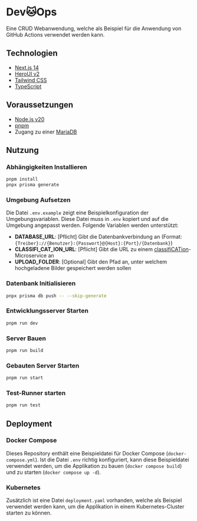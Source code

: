 # Dev🐱Ops

Eine CRUD Webanwendung, welche als Beispiel für die Anwendung von GitHub Actions verwendet werden kann.

## Technologien

- [Next.js 14](https://nextjs.org/docs/getting-started)
- [HeroUI v2](https://heroui.com/)
- [Tailwind CSS](https://tailwindcss.com/)
- [TypeScript](https://www.typescriptlang.org/)

## Voraussetzungen

- [Node.js v20](https://nodejs.org)
- [pnpm](https://pnpm.io/installation)
- Zugang zu einer [MariaDB](https://mariadb.org/)

## Nutzung

### Abhängigkeiten Installieren

```bash
pnpm install
pnpx prisma generate
```

### Umgebung Aufsetzen

Die Datei `.env.example` zeigt eine Beispielkonfiguration der Umgebungsvariablen.
Diese Datei muss in `.env` kopiert und auf die Umgebung angepasst werden.
Folgende Variablen werden unterstützt:
- **DATABASE_URL**: [Pflicht] Gibt die Datenbankverbindung an (Format: `{Treiber}://{Benutzer}:{Passwort}@{Host}:{Port}/{Datenbank}`)
- **CLASSIFI_CAT_ION_URL**: [Pflicht] Gibt die URL zu einem [classifiCATion](https://github.com/maxgeo543/classifiCATion)-Microservice an
- **UPLOAD_FOLDER**: [Optional] Gibt den Pfad an, unter welchem hochgeladene Bilder gespeichert werden sollen

### Datenbank Initialisieren

```bash
pnpx prisma db push -- --skip-generate
```

### Entwicklungsserver Starten

```bash
pnpm run dev
```

### Server Bauen

```bash
pnpm run build
```

### Gebauten Server Starten

```bash
pnpm run start
```

### Test-Runner starten

```bash
pnpm run test
```

## Deployment

### Docker Compose

Dieses Repository enthält eine Beispieldatei für Docker Compose (`docker-compose.yml`). Ist die Datei `.env` richtig konfiguriert, kann diese Beispieldatei verwendet werden, um die Applikation zu bauen (`docker compose build`) und zu starten (`docker compose up -d`).

### Kubernetes

Zusätzlich ist eine Datei `deployment.yaml` vorhanden, welche als Beispiel verwendet werden kann, um die Applikation in einem Kubernetes-Cluster starten zu können.